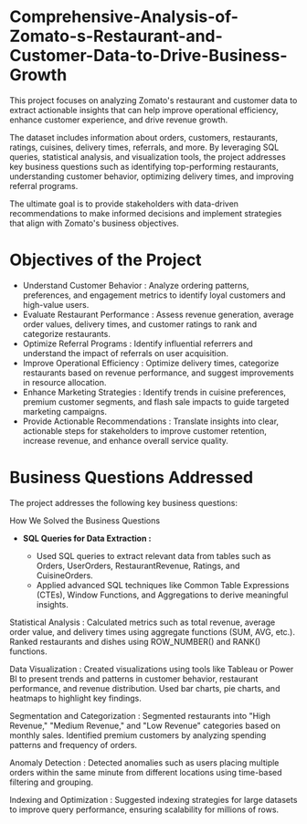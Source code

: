 # Comprehensive-Analysis-of-Zomato-s-Restaurant-and-Customer-Data-to-Drive-Business-Growth

This project focuses on analyzing Zomato's restaurant and customer data to extract actionable insights that can help improve operational efficiency, enhance customer experience, and drive revenue growth.

The dataset includes information about orders, customers, restaurants, ratings, cuisines, delivery times, referrals, and more. By leveraging SQL queries, statistical analysis, and visualization tools, the project addresses key business questions such as identifying top-performing restaurants, understanding customer behavior, optimizing delivery times, and improving referral programs.

The ultimate goal is to provide stakeholders with data-driven recommendations to make informed decisions and implement strategies that align with Zomato's business objectives.

#  Objectives of the Project

- Understand Customer Behavior : Analyze ordering patterns, preferences, and engagement metrics to identify loyal customers and high-value users.
- Evaluate Restaurant Performance : Assess revenue generation, average order values, delivery times, and customer ratings to rank and categorize restaurants.
- Optimize Referral Programs : Identify influential referrers and understand the impact of referrals on user acquisition.
- Improve Operational Efficiency : Optimize delivery times, categorize restaurants based on revenue performance, and suggest improvements in resource allocation.
- Enhance Marketing Strategies : Identify trends in cuisine preferences, premium customer segments, and flash sale impacts to guide targeted marketing campaigns.
- Provide Actionable Recommendations : Translate insights into clear, actionable steps for stakeholders to improve customer retention, increase revenue, and enhance overall service 
  quality.

# Business Questions Addressed

The project addresses the following key business questions:

How We Solved the Business Questions

- **SQL Queries for Data Extraction :**
  
    - Used SQL queries to extract relevant data from tables such as Orders, UserOrders, RestaurantRevenue, Ratings, and CuisineOrders.
    - Applied advanced SQL techniques like Common Table Expressions (CTEs), Window Functions, and Aggregations to derive meaningful insights.

Statistical Analysis :
Calculated metrics such as total revenue, average order value, and delivery times using aggregate functions (SUM, AVG, etc.).
Ranked restaurants and dishes using ROW_NUMBER() and RANK() functions.

Data Visualization :
Created visualizations using tools like Tableau or Power BI to present trends and patterns in customer behavior, restaurant performance, and revenue distribution.
Used bar charts, pie charts, and heatmaps to highlight key findings.

Segmentation and Categorization :
Segmented restaurants into "High Revenue," "Medium Revenue," and "Low Revenue" categories based on monthly sales.
Identified premium customers by analyzing spending patterns and frequency of orders.

Anomaly Detection :
Detected anomalies such as users placing multiple orders within the same minute from different locations using time-based filtering and grouping.

Indexing and Optimization :
Suggested indexing strategies for large datasets to improve query performance, ensuring scalability for millions of rows.
